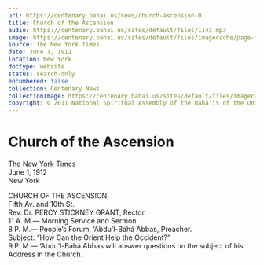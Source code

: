 ```yaml
---
url: https://centenary.bahai.us/news/church-ascension-0
title: Church of the Ascension
audio: https://centenary.bahai.us/sites/default/files/1143.mp3
image: https://centenary.bahai.us/sites/default/files/imagecache/page-main-image/images/press_clippings/06-01-1912%2CThe%20New%20York%20Times%2CChurch%20of%20the%20Ascension%20%28page%2017%29.png
source: The New York Times
date: June 1, 1912
location: New York
doctype: website
status: search-only
encumbered: false
collection: Centenary News
collectionImage: https://centenary.bahai.us/sites/default/files/imagecache/theme-image/main_image/abdulbaha-overview-small_0.jpg
copyright: © 2011 National Spiritual Assembly of the Bahá’ís of the United States
---
```



# Church of the Ascension

The New York Times  
June 1, 1912  
New York  



CHURCH OF THE ASCENSION,  
Fifth Av. and 10th St.  
Rev. Dr. PERCY STICKNEY GRANT, Rector.  
11 A. M.— Morning Service and Sermon.  
8 P. M.— People’s Forum, ‘Abdu’l-Bahá Abbas, Preacher.  
Subject: “How Can the Orient Help the Occident?”  
9 P. M.— ‘Abdu’l-Bahá Abbas will answer questions on the subject of his Address in the Church.